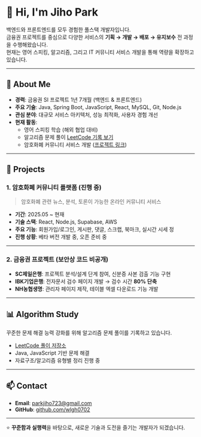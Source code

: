 # 👋 Hi, I'm Jiho Park  

백엔드와 프론트엔드를 모두 경험한 풀스택 개발자입니다.  
금융권 프로젝트를 중심으로 다양한 서비스의 **기획 → 개발 → 배포 → 유지보수** 전 과정을 수행해왔습니다.  
현재는 영어 스피킹, 알고리즘, 그리고 IT 커뮤니티 서비스 개발을 통해 역량을 확장하고 있습니다.  

---

## 🚀 About Me
- **경력**: 금융권 SI 프로젝트 1년 7개월 (백엔드 & 프론트엔드)
- **주요 기술**: Java, Spring Boot, JavaScript, React, MySQL, Git, Node.js
- **관심 분야**: 대규모 서비스 아키텍처, 성능 최적화, 사용자 경험 개선
- **현재 활동**:
  - 영어 스피킹 학습 (해외 협업 대비)
  - 알고리즘 문제 풀이 [LeetCode 기록 보기](https://github.com/wlgh0702/Algorithm)
  - 암호화폐 커뮤니티 서비스 개발 ([프로젝트 링크](https://coin-talk.kr/))

---

## 💼 Projects

### 1. 암호화폐 커뮤니티 플랫폼 (진행 중)
> 암호화폐 관련 뉴스, 분석, 토론이 가능한 온라인 커뮤니티 서비스  
- **기간**: 2025.05 ~ 현재
- **기술 스택**: React, Node.js, Supabase, AWS  
- **주요 기능**: 회원가입/로그인, 게시판, 댓글, 스크랩, 북마크, 실시간 시세 정
- **진행 상황**: 베타 버전 개발 중, 오픈 준비 중  

---

### 2. 금융권 프로젝트 (보안상 코드 비공개)
- **SC제일은행**: 프로젝트 분석/설계 단계 참여, 신분증 사본 검출 기능 구현
- **IBK기업은행**: 전자문서 검수 페이지 개발 → 검수 시간 **80% 단축**
- **NH농협생명**: 관리자 페이지 제작, 테이블 엑셀 다운로드 기능 개발

---

## 📊 Algorithm Study
꾸준한 문제 해결 능력 강화를 위해 알고리즘 문제 풀이를 기록하고 있습니다.  
- [LeetCode 풀이 저장소](https://github.com/wlgh0702/Algorithm)  
- Java, JavaScript 기반 문제 해결  
- 자료구조/알고리즘 유형별 정리 진행 중

---

## 📫 Contact
- **Email**: parkjiho723@gmail.com
- **GitHub**: [github.com/wlgh0702](https://github.com/wlgh0702)

---

⭐ **꾸준함과 실행력**을 바탕으로, 새로운 기술과 도전을 즐기는 개발자가 되겠습니다.
